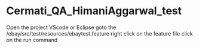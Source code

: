 # Cermati_QA_HimaniAggarwal_test
Open the project VScode or Eclipse
goto the /ebay/src/test/resources/ebaytest.feature
right click on the feature file 
click on the run command

